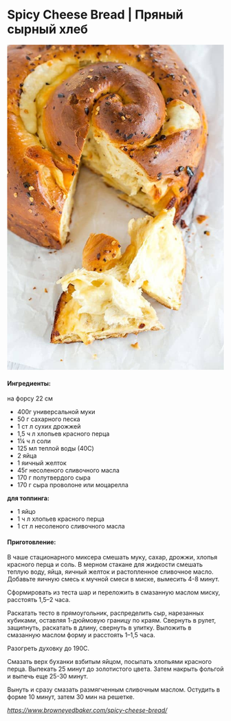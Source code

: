 # Spicy Cheese Bread \| Пряный сырный хлеб

![](../../pics/spicy-cheese-bread-70-600.jpg)

#### Ингредиенты:

на форсу 22 см

* 400г универсальной муки
* 50 г сахарного песка
* 1 ст л сухих дрожжей
* 1,5 ч л хлопьев красного перца
* 1¼ ч л соли
* 125 мл теплой воды (40C)
* 2 яйца
* 1 яичный желток
* 45г несоленого сливочного масла
* 170 г полутвердого сыра
* 170 г сыра проволоне или моцарелла
  
**для топпинга:**
* 1 яйцо
* 1 ч л хлопьев красного перца
* 1 ст л несоленого сливочного масла

#### Приготовление:

В чаше стационарного миксера смешать муку, сахар, дрожжи, хлопья красного перца и соль. В мерном стакане для жидкости смешать теплую воду, яйца, яичный желток и растопленное сливочное масло. Добавьте яичную смесь к мучной смеси в миске, вымесить 4-8 минут.

Сформировать из теста шар и переложить в смазанную маслом миску, расстоять 1,5–2 часа.

Раскатать тесто в прямоугольник, распределить сыр, нарезанных кубиками, оставляя 1-дюймовую границу по краям. Свернуть в рулет, защипнуть, раскатать в длину, свернуть в улитку.
Выложить в смазанную маслом форму и расстоять 1–1,5 часа.

Разогреть духовку до 190С.

Смазать верх буханки взбитым яйцом, посыпать хлопьями красного перца. Выпекать 25 минут до золотистого цвета. Затем накрыть фольгой и выпечь еще 25-30 минут.

Вынуть и сразу смазать размягченным сливочным маслом. Остудить в форме 10 минут, затем 30 мин на решетке.

*https://www.browneyedbaker.com/spicy-cheese-bread/*
